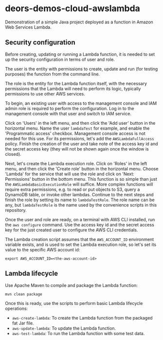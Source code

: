 # deors-demos-cloud-awslambda

Demonstration of a simple Java project deployed as a function in Amazon Web Services Lambda.

## Security configuration

Before creating, updating or running a Lambda function, it is needed to set up the security configuration in terms of user and role.

The user is the entity with permissions to create, update and run (for testing purposes) the function from the command line.

The role is the entity for the Lambda function itself, with the necessary permissions that the Lambda will need to perform its logic, typically permissions to use other AWS services.

To begin, an existing user with access to the management console and IAM admin role is required to perform the configuration. Log in to the management console with that user and switch to IAM service.

Click on 'Users' in the left menu, and then click the 'Add user' button in the horizontal menu. Name the user `lambdaTest` for example, and enable the 'Programmatic access' checkbox. Management console access is not needed for this use. For its permissions, let's add the `AWSLambdaFullAccess` policy. Finish the creation of the user and take note of the access key id and the secret access key (they will not be shown again once the window is closed).

Next, let's create the Lambda execution role. Click on 'Roles' in the left menu, and then click the 'Create role' button in the horizontal menu. Choose 'Lambda' for the service that will use the role and click on 'Next: Permissions' button in the bottom menu. This function is so simple than just the `AWSLambdaBasicExecutionRole` will suffice. More complex functions will require extra permissions, e.g. to read or put objects to S3, query a DynamoDB table, or invoke other lambdas. Continue to the next steps and finish the role by setting its name to `lambdaTestRole`. The role name can be any, but `lambdaTestRole` is the name used by the convenience scripts in this repository.

Once the user and role are ready, on a terminal with AWS CLI installed, run the `aws configure` command. Use the access key id and the secret access key for the just created user to configure the AWS CLI credentials.

The Lambda creation script assumes that the `AWS_ACCOUNT_ID` environment variable exists, and is used to set the Lambda execution role, so let's set its value to the specific AWS account id:

```
export AWS_ACCOUNT_ID=<the-aws-account-id>
```

## Lambda lifecycle

Use Apache Maven to compile and package the Lambda function:

```
mvn clean package
```

Once this is ready, use the scripts to perform basic Lambda lifecycle operations:

* `aws-create-lambda`: To create the Lambda function from the packaged fat Jar file.
* `aws-update-lambda`: To update the Lambda function.
* `aws-test-lambda`: To run the Lambda function with some test data.

